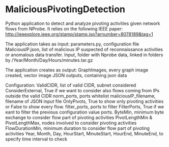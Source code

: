 # MaliciousPivotingDetection

Python application to detect and analyze pivoting activities given network flows from NProbe.
It relies on the following IEEE paper:  http://ieeexplore.ieee.org/stamp/stamp.jsp?arnumber=8078189&tag=1

The application takes as input:
parameters.py, configuration file
MaliciousIP.json, list of malicious IP suspected of reconnaissance activities or anomalous data transfer.
Input, folder with Nprobe data, linked in folders by /Year/Month/Day/Hours/minutes.tar.gz

The application creates as output:
GraphImages, every graph image created, vector image
JSON outputs, containing json data

Configuration:
ValidCIDR, list of valid CIDR, subnet considered
ConsiderExternal, True if we want to consider also flows coming from IPs outside the valid CIDR
norm_ports, ports whitelist
maliciousIP_filename, filename of JSON input file
OnlyPivots, True to show only pivoting activities or False to show every flow.
filter_ports, ports to filter 
FilterPorts, True if we eant to filter the previous configuration value ports.
ByteMin, minimum byte exchange to consider flow part of pivoting activities
PivotLengthMin & PivotLengthMax, nodes involved to consider pivoting activities
FlowDurationMin, minimum duration to consider flow part of pivoting activities
Year, Month, Day, HourStart, MinuteStart, HourEnd, MinuteEnd, to specify time interval to check
